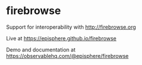 # firebrowse
Support for interoperability with http://firebrowse.org

Live at https://episphere.github.io/firebrowse

Demo and documentation at https://observablehq.com/@episphere/firebrowse
